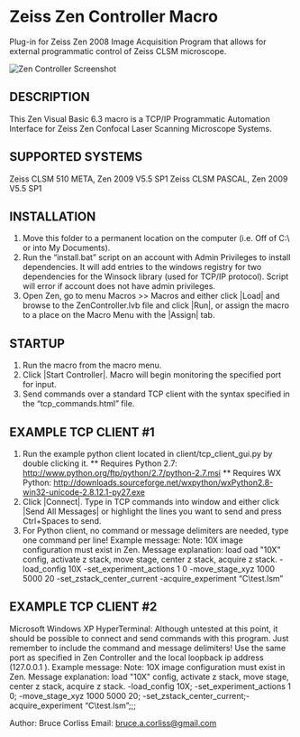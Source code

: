 # Zeiss Zen Controller Macro
Plug-in for Zeiss Zen 2008 Image Acquisition Program that allows for external programmatic control of Zeiss CLSM microscope.

![Zen Controller Screenshot](https://github.com/bacorliss/zeiss_zen_controller/blob/6acb9181dca7ede06d6f9dd75e51ea08808f745d/media/zen_controller_screenshot.png)

## DESCRIPTION
This Zen Visual Basic 6.3 macro is a TCP/IP Programmatic Automation Interface for Zeiss Zen Confocal Laser Scanning Microscope Systems.

## SUPPORTED SYSTEMS
Zeiss CLSM 510 META, Zen 2009 V5.5 SP1
Zeiss CLSM PASCAL, Zen 2009 V5.5 SP1

## INSTALLATION
1. Move this folder to a permanent location on the computer (i.e. Off of C:\ or into My Documents). 
2. Run the “install.bat” script on an account with Admin Privileges to install dependencies. It will add entries to the windows registry for two dependencies for the Winsock library (used for TCP/IP protocol). Script will error if account does not have admin privileges.
3. Open Zen, go to menu Macros >> Macros and either click |Load| and browse to the ZenController.lvb file and click |Run|, or assign the macro to a place on the Macro Menu with the |Assign| tab.

## STARTUP
1. Run the macro from the macro menu.
2. Click |Start Controller|. Macro will begin monitoring the specified port for input.
3. Send commands over a standard TCP client with the syntax specified in the “tcp_commands.html” file.

## EXAMPLE TCP CLIENT #1
1. Run the example python client located in client/tcp_client_gui.py by double clicking it.
	** Requires Python 2.7: http://www.python.org/ftp/python/2.7/python-2.7.msi	
      ** Requires WX Python: http://downloads.sourceforge.net/wxpython/wxPython2.8-win32-unicode-2.8.12.1-py27.exe
2. Click |Connect|. Type in TCP commands into window and either click |Send All Messages| or highlight the lines you want to send and press Ctrl+Spaces to send.
3. For Python client, no command or message delimiters are needed, type one command per line!
Example message:
Note: 10X image configuration must exist in Zen. Message explanation: load oad "10X" config, activate z stack, move stage, center z stack, acquire z stack.
-load_config 10X
-set_experiment_actions 1 0
-move_stage_xyz 1000 5000 20
-set_zstack_center_current
-acquire_experiment “C\test.lsm”

## EXAMPLE TCP CLIENT #2
Microsoft Windows XP HyperTerminal: Although untested at this point, it should be possible to connect and send commands with this program. Just remember to include the command and message delimiters! Use the same port as specified in Zen Controller and the local loopback ip address (127.0.0.1 ).
Example message:
Note: 10X image configuration must exist in Zen. Message explanation: load "10X" config, activate z stack, move stage, center z stack, acquire z stack.
-load_config 10X; -set_experiment_actions 1 0; -move_stage_xyz
 1000 5000 20; -set_zstack_center_current;-acquire_experiment “C\test.lsm”;;;


Author: Bruce Corliss
Email: bruce.a.corliss@gmail.com


